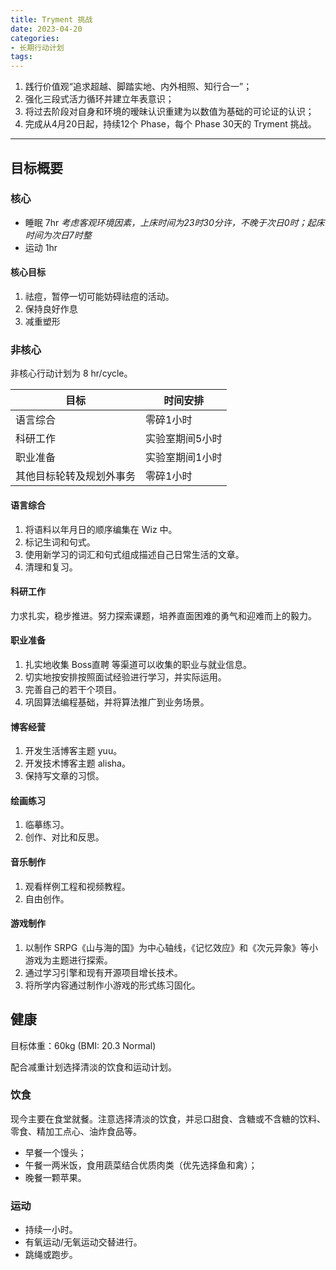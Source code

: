 ```yaml
---
title: Tryment 挑战
date: 2023-04-20
categories:
- 长期行动计划
tags:
---
```


1. 践行价值观“追求超越、脚踏实地、内外相照、知行合一”；
2. 强化三段式活力循环并建立年表意识；
3. 将过去阶段对自身和环境的暧昧认识重建为以数值为基础的可论证的认识；
4. 完成从4月20日起，持续12个 Phase，每个 Phase 30天的 Tryment 挑战。

---

## 目标概要

### 核心

- 睡眠 7hr *考虑客观环境因素，上床时间为23时30分许，不晚于次日0时；起床时间为次日7时整*
- 运动 1hr

#### 核心目标

1. 祛痘，暂停一切可能妨碍祛痘的活动。
2. 保持良好作息
3. 减重塑形

### 非核心

非核心行动计划为 8 hr/cycle。

| 目标 | 时间安排 |
| --- | --- |
| 语言综合 | 零碎1小时 |
| 科研工作 | 实验室期间5小时 |
| 职业准备 | 实验室期间1小时 |
| 其他目标轮转及规划外事务 | 零碎1小时 |

#### 语言综合

1. 将语料以年月日的顺序编集在 Wiz 中。
2. 标记生词和句式。
3. 使用新学习的词汇和句式组成描述自己日常生活的文章。
4. 清理和复习。

#### 科研工作

力求扎实，稳步推进。努力探索课题，培养直面困难的勇气和迎难而上的毅力。

#### 职业准备

1. 扎实地收集 Boss直聘 等渠道可以收集的职业与就业信息。
2. 切实地按安排按照面试经验进行学习，并实际运用。
3. 完善自己的若干个项目。
4. 巩固算法编程基础，并将算法推广到业务场景。

#### 博客经营

1. 开发生活博客主题 yuu。
2. 开发技术博客主题 alisha。
3. 保持写文章的习惯。

#### 绘画练习

1. 临摹练习。
2. 创作、对比和反思。

#### 音乐制作

1. 观看样例工程和视频教程。
2. 自由创作。

#### 游戏制作

1. 以制作 SRPG《山与海的国》为中心轴线，《记忆效应》和《次元异象》等小游戏为主题进行探索。
2. 通过学习引擎和现有开源项目增长技术。
3. 将所学内容通过制作小游戏的形式练习固化。

## 健康

目标体重：60kg (BMI: 20.3 Normal)

配合减重计划选择清淡的饮食和运动计划。

### 饮食

现今主要在食堂就餐。注意选择清淡的饮食，并忌口甜食、含糖或不含糖的饮料、零食、精加工点心、油炸食品等。

- 早餐一个馒头；
- 午餐一两米饭，食用蔬菜结合优质肉类（优先选择鱼和禽）；
- 晚餐一颗苹果。

### 运动

- 持续一小时。
- 有氧运动/无氧运动交替进行。
- 跳绳或跑步。
